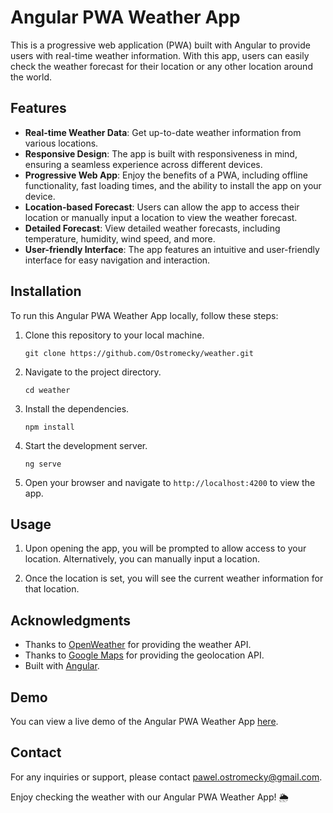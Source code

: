 # Angular PWA Weather App

This is a progressive web application (PWA) built with Angular to provide users with real-time weather information. With this app, users can easily check the weather forecast for their location or any other location around the world.

## Features

- **Real-time Weather Data**: Get up-to-date weather information from various locations.
- **Responsive Design**: The app is built with responsiveness in mind, ensuring a seamless experience across different devices.
- **Progressive Web App**: Enjoy the benefits of a PWA, including offline functionality, fast loading times, and the ability to install the app on your device.
- **Location-based Forecast**: Users can allow the app to access their location or manually input a location to view the weather forecast.
- **Detailed Forecast**: View detailed weather forecasts, including temperature, humidity, wind speed, and more.
- **User-friendly Interface**: The app features an intuitive and user-friendly interface for easy navigation and interaction.

## Installation

To run this Angular PWA Weather App locally, follow these steps:

1. Clone this repository to your local machine.
   ```
   git clone https://github.com/Ostromecky/weather.git
   ```

2. Navigate to the project directory.
   ```
   cd weather
   ```

3. Install the dependencies.
   ```
   npm install
   ```

4. Start the development server.
   ```
   ng serve
   ```

5. Open your browser and navigate to `http://localhost:4200` to view the app.

## Usage

1. Upon opening the app, you will be prompted to allow access to your location. Alternatively, you can manually input a location.

2. Once the location is set, you will see the current weather information for that location.


## Acknowledgments

- Thanks to [OpenWeather](https://openweathermap.org/) for providing the weather API.
- Thanks to [Google Maps](https://developers.google.com/maps) for providing the geolocation API.
- Built with [Angular](https://angular.dev/).

## Demo

You can view a live demo of the Angular PWA Weather App [here](https://weather-88364.web.app/).

## Contact

For any inquiries or support, please contact [pawel.ostromecky@gmail.com](mailto:pawel.ostromecky@gmail.com).

Enjoy checking the weather with our Angular PWA Weather App! 🌦️
